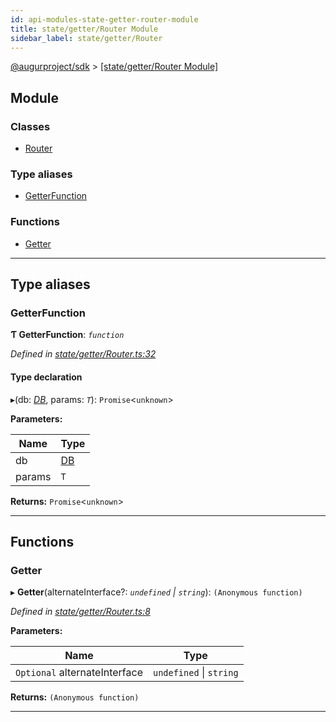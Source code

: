 ```yaml
---
id: api-modules-state-getter-router-module
title: state/getter/Router Module
sidebar_label: state/getter/Router
---
```


[@augurproject/sdk](api-readme.md) > [[state/getter/Router Module]](api-modules-state-getter-router-module.md)

## Module

### Classes

* [Router](api-classes-state-getter-router-router.md)

### Type aliases

* [GetterFunction](api-modules-state-getter-router-module.md#getterfunction)

### Functions

* [Getter](api-modules-state-getter-router-module.md#getter)

---

## Type aliases

<a id="getterfunction"></a>

###  GetterFunction

**Ƭ GetterFunction**: *`function`*

*Defined in [state/getter/Router.ts:32](https://github.com/AugurProject/augur/blob/06e47ad207/packages/augur-sdk/src/state/getter/Router.ts#L32)*

#### Type declaration
▸(db: *[DB](api-classes-state-db-db-db.md)*, params: *`T`*): `Promise`<`unknown`>

**Parameters:**

| Name | Type |
| ------ | ------ |
| db | [DB](api-classes-state-db-db-db.md) |
| params | `T` |

**Returns:** `Promise`<`unknown`>

___

## Functions

<a id="getter"></a>

###  Getter

▸ **Getter**(alternateInterface?: *`undefined` \| `string`*): `(Anonymous function)`

*Defined in [state/getter/Router.ts:8](https://github.com/AugurProject/augur/blob/06e47ad207/packages/augur-sdk/src/state/getter/Router.ts#L8)*

**Parameters:**

| Name | Type |
| ------ | ------ |
| `Optional` alternateInterface | `undefined` \| `string` |

**Returns:** `(Anonymous function)`

___

